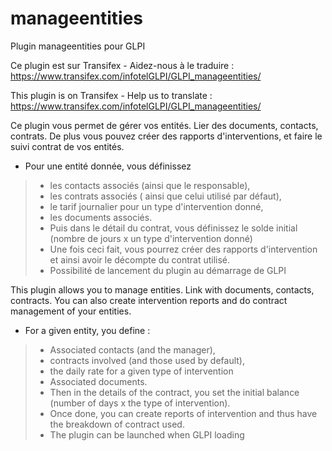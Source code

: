 # manageentities
Plugin manageentities pour GLPI

Ce plugin est sur Transifex - Aidez-nous à le traduire :
https://www.transifex.com/infotelGLPI/GLPI_manageentities/

This plugin is on Transifex - Help us to translate :
https://www.transifex.com/infotelGLPI/GLPI_manageentities/


Ce plugin vous permet de gérer vos entités. Lier des documents, contacts, contrats. De plus vous pouvez créer des rapports d'interventions, et faire le suivi contrat de vos entités.
* Pour une entité donnée, vous définissez

> * les contacts associés (ainsi que le responsable),
> * les contrats associés ( ainsi que celui utilisé par défaut),
> * le tarif journalier pour un type d'intervention donné,
> * les documents associés.
> * Puis dans le détail du contrat, vous définissez le solde initial (nombre de jours x un type d'intervention donné)
> * Une fois ceci fait, vous pourrez créer des rapports d'intervention et ainsi avoir le décompte du contrat utilisé.
> * Possibilité de lancement du plugin au démarrage de GLPI

This plugin allows you to manage entities. Link with documents, contacts, contracts. You can also create intervention reports and do contract management of your entities. 
* For a given entity, you define :

> * Associated contacts (and the manager),
> * contracts involved (and those used by default),
> * the daily rate for a given type of intervention
> * Associated documents.
> * Then in the details of the contract, you set the initial balance (number of days x the type of intervention).
> * Once done, you can create reports of intervention and thus have the breakdown of contract used.
> * The plugin can be launched when GLPI loading
